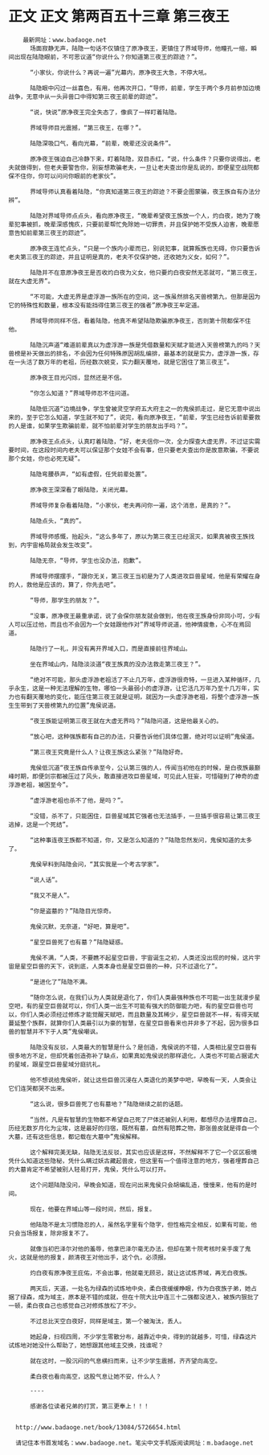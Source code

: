 # 正文 正文 第两百五十三章 第三夜王
        最新网址：www.badaoge.net
          场面寂静无声，陆隐一句话不仅镇住了原净夜王，更镇住了界域导师，他瞳孔一缩，瞬间出现在陆隐眼前，不可思议道“你说什么？你知道第三夜王的踪迹？”。
      
          “小家伙，你说什么？再说一遍”光幕内，原净夜王大急，不停大吼。
      
          陆隐眼中闪过一丝喜色，有用，他再次开口，“导师，前辈，学生于两个多月前参加边境战争，无意中从一头异兽口中得知第三夜王前辈的踪迹”。
      
          “说，快说”原净夜王完全失态了，像疯了一样盯着陆隐。
      
          界域导师目光震撼，“第三夜王，在哪？”。
      
          陆隐深吸口气，看向光幕，“前辈，晚辈还没说条件”。
      
          原净夜王强迫自己冷静下来，盯着陆隐，双目赤红，“说，什么条件？只要你说得出，老夫就做得到，但老夫要警告你，别妄想欺骗老夫，一旦让老夫查出你是乱说的，即便星空战院都保不住你，你可以问问你眼前的老家伙”。
      
          界域导师认真看着陆隐，“你真知道第三夜王的踪迹？不要企图蒙骗，夜王族自有办法分辨”。
      
          陆隐对界域导师点点头，看向原净夜王，“晚辈希望夜王族放一个人，灼白夜，她为了晚辈犯事被抓，晚辈深感愧疚，只要前辈帮忙免除她一切罪责，并且保护她不受族人迫害，晚辈愿意告知前辈第三夜王的踪迹”。
      
          原净夜王连忙点头，“只是一个族内小辈而已，别说犯事，就算叛族也无碍，你只要告诉老夫第三夜王的踪迹，并且证明是真的，老夫不仅保护她，还收她为义女，如何？”。
      
          陆隐并不在意原净夜王是否收灼白夜为义女，他只要灼白夜安然无恙就可，“第三夜王，就在大虚无界”。
      
          “不可能，大虚无界是虚浮游一族所在的空间，这一族虽然排名天兽榜第九，但那是因为它的特殊性和数量，根本没有能挡得住第三夜王的强者”原净夜王牟定道。
      
          界域导师同样不信，看着陆隐，他真不希望陆隐欺骗原净夜王，否则第十院都保不住他。
      
          陆隐沉声道“难道前辈真以为虚浮游一族是凭借数量和天赋才能进入天兽榜第九的吗？天兽榜是补天做出的排名，不会因为任何特殊原因胡乱编排，最基本的就是实力，虚浮游一族，存在一头活了数万年的老祖，历经数次蜕变，实力翻天覆地，就是它困住了第三夜王”。
      
          原净夜王目光闪烁，显然还是不信。
      
          “你怎么知道？”界域导师忍不住问道。
      
          陆隐低沉道“边境战争，学生曾被灵空学府五大府主之一的鬼侯抓走过，是它无意中说出来的，至于它怎么知道，学生就不知了”，说完，看向原净夜王，“前辈，学生已经告诉前辈要救的人是谁，如果学生欺骗前辈，就不怕前辈对学生的朋友出手吗？”。
      
          原净夜王点点头，认真盯着陆隐，“好，老夫信你一次，全力探查大虚无界，不过证实需要时间，在这段时间内老夫可以保证那个女娃不会有事，但只要老夫查出你是故意欺骗，不要说那个女娃，你也必死无疑”。
      
          陆隐弯腰恭声，“如有虚假，任凭前辈处置”。
      
          原净夜王深深看了眼陆隐，关闭光幕。
      
          界域导师复杂看着陆隐，“小家伙，老夫再问你一遍，这个消息，是真的？”。
      
          陆隐点头，“真的”。
      
          界域导师感慨，抬起头，“这么多年了，原以为第三夜王已经泯灭，如果真被夜王族找到，内宇宙格局就会发生改变”。
      
          陆隐无奈，“导师，学生也没办法，抱歉”。
      
          界域导师摆摆手，“跟你无关，第三夜王当初是为了人类进攻巨兽星域，他是有荣耀在身的人，救他是应该的，算了，你先去吧”。
      
          “导师，那学生的朋友？”。
      
          “没事，原净夜王最重承诺，说了会保你朋友就会做到，他在夜王族身份非同小可，少有人可以压过他，而且也不会因为一个女娃跟他作对”界域导师说道，他神情疲惫，心不在焉回道。
      
          陆隐行了一礼，并没有离开界域入口，而是直接前往界域山。
      
          坐在界域山内，陆隐淡淡道“夜王族真的没办法救走第三夜王？”。
      
          “绝对不可能，那头虚浮游老祖活了不止几万年，虚浮游很奇特，一旦进入某种循环，几乎永生，这是一种无法理解的生物，哪怕一头最弱小的虚浮游，让它活几万年乃至十几万年，实力也有翻天覆地的变化，能压住第三夜王就是证明，就因为一头虚浮游老祖，将整个虚浮游一族生生带到了天兽榜第九的位置”鬼侯说道。
      
          “夜王族能证明第三夜王就在大虚无界吗？”陆隐问道，这是他最关心的。
      
          “放心吧，这种强族都有自己的办法，只要告诉他们具体位置，绝对可以证明”鬼侯道。
      
          “第三夜王究竟是什么人？让夜王族这么紧张？”陆隐好奇。
      
          鬼侯低沉道“夜王族自传承至今，公认第三强的人，传闻当初他在的时候，是白夜族最巅峰时期，即便剑宗都被压过了风头，敢直接进攻巨兽星域，可见此人狂妄，可惜碰到了神奇的虚浮游老祖，被困至今”。
      
          “虚浮游老祖也杀不了他，是吗？”。
      
          “没错，杀不了，只能困住，巨兽星域其它强者也无法插手，一旦插手很容易让第三夜王逃掉，这是一个死结”。
      
          “这种事连夜王族都不知道，你，又是怎么知道的？”陆隐忽然发问，鬼侯知道的太多了。
      
          鬼侯早料到陆隐会问，“其实我是一个考古学家”。
      
          “说人话”。
      
          “我又不是人”。
      
          “你是盗墓的？”陆隐目光惊奇。
      
          鬼侯沉默，无奈道，“好吧，算是吧”。
      
          “星空巨兽死了也有墓？”陆隐疑惑。
      
          鬼侯不满，“人类，不要瞧不起星空巨兽，宇宙诞生之初，人类还没出现的时候，这片宇宙是星空巨兽的天下，说到底，人类本身也是星空巨兽的一种，只不过退化了”。
      
          “是进化了”陆隐不满。
      
          “随你怎么说，在我们认为人类就是退化了，你们人类最强种族也不可能一出生就漫步星空吧，有的星空巨兽就可以，你们人类一出生不可能有强大的防御能力吧，有的星空巨兽也可以，你们人类必须经过修炼才能觉醒天赋吧，而且数量及其稀少，星空巨兽就不一样，有得天赋蔓延整个族群，就算你们人类最引以为豪的智慧，在星空巨兽看来也并非多了不起，因为很多巨兽的智慧并不下于人类”鬼侯嘲讽。
      
          陆隐没有反驳，人类最大的智慧是什么？是创造，鬼侯说的不错，人类相比星空巨兽有很多地方不足，但却凭着创造弥补了缺点，如果真如鬼侯说的那样退化，人类也不可能占据诺大的星域，跟星空巨兽星域分庭抗礼。
      
          他不想说给鬼侯听，就让这些巨兽沉浸在人类退化的美梦中吧，早晚有一天，人类会让它们连哭都哭不出来。
      
          “这么说，很多巨兽死了也有墓地？”陆隐继续之前的话题。
      
          “当然，凡是有智慧的生物都不希望自己死了尸体还被别人利用，都想尽办法埋葬自己，历经无数岁月化为尘埃，这是最好的归宿，既然有墓，自然有陪葬之物，那张兽皮就是得自一个大墓，还有这些信息，都记载在大墓中”鬼侯解释。
      
          这个解释完美无缺，陆隐无法反驳，其实也应该是这样，不然解释不了它一个区区极境凭什么知道这些隐秘，凭什么瞒过妖古藏起兽皮，但这里有一个值得注意的地方，强者埋葬自己的大墓肯定不希望被别人轻易打开，鬼侯，凭什么可以打开。
      
          这个问题陆隐没问，早晚会知道，现在问出来鬼侯只会胡编乱造，慢慢来，他有的是时间。
      
          现在，他要在界域山等一段时间，然后，报复。
      
          他陆隐不是太习惯隐忍的人，虽然名字里有个隐字，但性格完全相反，如果有可能，他只会当场报复，除非报复不了。
      
          就像当初巴泽尔对他的羞辱，他拿巴泽尔毫无办法，但却在第十院考核时亲手废了鬼火，这就是他的报复，颜清夜王对他出手，这个仇，必须报。
      
          灼白夜有原净夜王庇佑，不会出事，他就毫无顾忌，就让这试炼界域，再无白夜族。
      
          两天后，天道，一处名为绿森的试炼地中央，柔白夜缓缓睁眼，作为白夜族子弟，她占据了绿森，成为域主，原本是不错的成就，但在十院大比中连三十二强都没进入，被族内狠批了一顿，柔白夜自己也感觉自己对修炼放松了不少。
      
          不过总比天空白夜好，同样是域主，第一个被淘汰，丢人。
      
          她起身，扫视四周，不少学生零散分布，越靠近中央，得到的就越多，可惜，绿森这片试炼地对她没什么帮助了，她想跟其他域主交换，找谁呢？
      
          就在这时，一股沉闷的气息横扫而来，让不少学生震撼，齐齐望向高空。
      
          柔白夜也看向高空，这股气息让她不安，什么人？
      
          ----
      
          感谢各位读者兄弟的打赏，第三更奉上！！！
      
      
      http://www.badaoge.net/book/13084/5726654.html
      
      请记住本书首发域名：www.badaoge.net。笔尖中文手机版阅读网址：m.badaoge.net